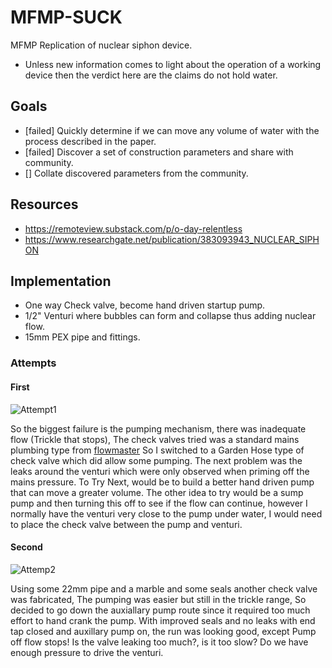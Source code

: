 # MFMP-SUCK
MFMP Replication of nuclear siphon device.

- Unless new information comes to light about the operation of a working device then the verdict here are the claims do not hold water. 

## Goals

- [failed] Quickly determine if we can move any volume of water with the process described in the paper.
- [failed] Discover a set of construction parameters and share with community.
- [] Collate discovered parameters from the community.

## Resources

- https://remoteview.substack.com/p/o-day-relentless
- https://www.researchgate.net/publication/383093943_NUCLEAR_SIPHON

## Implementation

- One way Check valve, become hand driven startup pump.
- 1/2" Venturi where bubbles can form and collapse thus adding nuclear flow.
- 15mm PEX pipe and fittings.

### Attempts

#### First 

![Attempt1](https://github.com/user-attachments/assets/330871e5-4e81-42a1-b889-cc2497ada457)

So the biggest failure is the pumping mechanism, there was inadequate flow (Trickle that stops), The check valves tried was a standard mains plumbing type from [flowmaster](https://www.screwfix.com/p/flomasta-single-check-valve-22mm/61237) So I switched to a Garden Hose type of check valve which did allow some pumping. 
The next problem was the leaks around the venturi which were only observed when priming off the mains pressure.
To Try Next, would be to build a better hand driven pump that can move a greater volume. 
The other idea to try would be a sump pump and then turning this off to see if the flow can continue, however I normally have the venturi very close to the pump under water, I would need to place the check valve between the pump and venturi.

#### Second

![Attemp2](https://github.com/user-attachments/assets/c3c43075-9a89-446c-a6ce-6273cf92f994)

Using some 22mm pipe and a marble and some seals another check valve was fabricated, The pumping was easier but still in the trickle range, So decided to go down the auxiallary pump route since it required too much effort to hand crank the pump. With improved seals and no leaks with end tap closed and auxillary pump on, the run was looking good, except Pump off flow stops! 
Is the valve leaking too much?, is it too slow? 
Do we have enough pressure to drive the venturi. 
